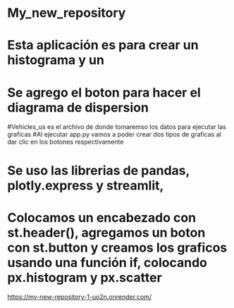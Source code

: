 # My_new_repository
# Esta aplicación es para crear un histograma y un 
# Se agrego el boton para hacer el diagrama de dispersion

#Vehicles_us es el archivo de donde tomaremso los datos para ejecutar las graficas
#Al ejecutar app.py vamos a poder crear dos tipos de graficas al dar clic en los botones respectivamente
# Se uso las librerias de pandas, plotly.express y streamlit, 
# Colocamos un encabezado con st.header(), agregamos un boton con st.button  y creamos los graficos usando una función if, colocando px.histogram y px.scatter 

https://my-new-repository-1-uo2n.onrender.com/

